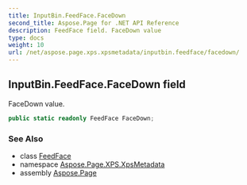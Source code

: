 ```yaml
---
title: InputBin.FeedFace.FaceDown
second_title: Aspose.Page for .NET API Reference
description: FeedFace field. FaceDown value
type: docs
weight: 10
url: /net/aspose.page.xps.xpsmetadata/inputbin.feedface/facedown/
---
```

## InputBin.FeedFace.FaceDown field

FaceDown value.

```csharp
public static readonly FeedFace FaceDown;
```

### See Also

* class [FeedFace](../)
* namespace [Aspose.Page.XPS.XpsMetadata](../../inputbin.feedface/)
* assembly [Aspose.Page](../../../)


